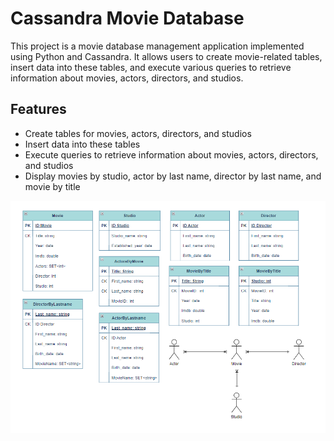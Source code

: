# Cassandra Movie Database

This project is a movie database management application implemented using Python and Cassandra. It allows users to create movie-related tables, insert data into these tables, and execute various queries to retrieve information about movies, actors, directors, and studios.

## Features

- Create tables for movies, actors, directors, and studios
- Insert data into these tables
- Execute queries to retrieve information about movies, actors, directors, and studios
- Display movies by studio, actor by last name, director by last name, and movie by title

![Image Description](cassandra_UML.png)
